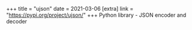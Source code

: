 +++
title = "ujson"
date = 2021-03-06
[extra]
link = "https://pypi.org/project/ujson/"
+++
Python library - JSON encoder and decoder

